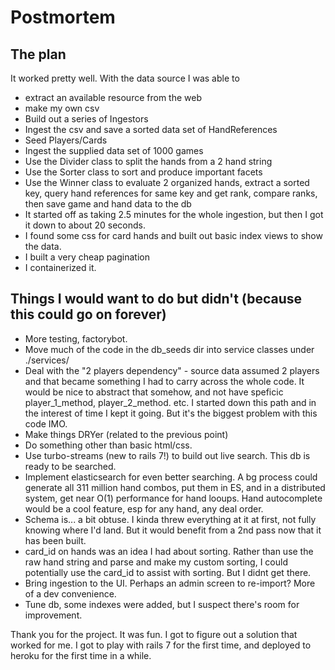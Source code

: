 # Postmortem

## The plan

It worked pretty well. With the data source I was able to
  - extract an available resource from the web
  - make my own csv
  - Build out a series of Ingestors
  - Ingest the csv and save a sorted data set of HandReferences
  - Seed Players/Cards
  - Ingest the supplied data set of 1000 games
  - Use the Divider class to split the hands from a 2 hand string
  - Use the Sorter class to sort and produce important facets
  - Use the Winner class to evaluate 2 organized hands, extract a sorted key,
    query hand references for same key and get rank, compare ranks, then save
    game and hand data to the db
  - It started off as taking 2.5 minutes for the whole ingestion, but then I got it
    down to about 20 seconds. 
  - I found some css for card hands and built out basic index views to show the data.
  - I built a very cheap pagination
  - I containerized it.


## Things I would want to do but didn't (because this could go on forever)
  - More testing, factorybot.
  - Move much of the code in the db_seeds dir into service classes under ./services/ 
  - Deal with the "2 players dependency" - source data assumed 2 players and that became something I had to carry across the whole code. It would be nice to abstract that somehow, and not have speficic player_1_method, player_2_method.  etc. I started down this path and in the interest of time I kept it going. But it's the biggest problem with this code IMO.
  - Make things DRYer (related to the previous point)
  - Do something other than basic html/css.  
  - Use turbo-streams (new to rails 7!) to build out live search. This db is ready to be searched.
  - Implement elasticsearch for even better searching. A bg process could generate all 311 million hand combos, put them in ES, and in a distributed system, get near O(1) performance for hand looups. Hand autocomplete would be a cool feature, esp for any hand, any deal order.
  - Schema is... a bit obtuse. I kinda threw everything at it at first, not fully knowing where I'd land. But it would benefit from a 2nd pass now that it has been built.
  - card_id on hands was an idea I had about sorting. Rather than use the raw hand string and parse and make my custom sorting, I could potentially use the card_id to assist with sorting. But I didnt get there.
  - Bring ingestion to the UI. Perhaps an admin screen to re-import? More of a dev convenience.
  - Tune db, some indexes were added, but I suspect there's room for improvement.

  Thank you for the project. It was fun. I got to figure out a solution that worked for me. I got to play with rails 7 for the first time, and deployed to heroku for the first time in a while. 
